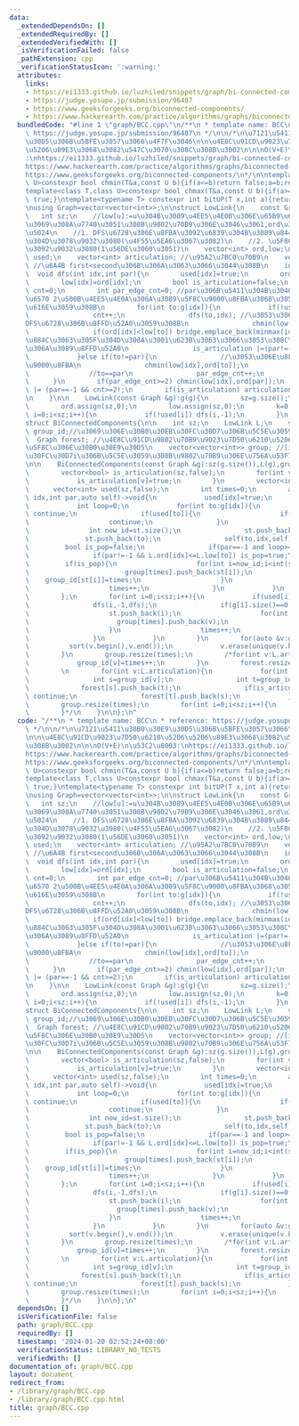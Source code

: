 ```yaml
---
data:
  _extendedDependsOn: []
  _extendedRequiredBy: []
  _extendedVerifiedWith: []
  _isVerificationFailed: false
  _pathExtension: cpp
  _verificationStatusIcon: ':warning:'
  attributes:
    links:
    - https://ei1333.github.io/luzhiled/snippets/graph/bi-connected-components.html
    - https://judge.yosupo.jp/submission/96487
    - https://www.geeksforgeeks.org/biconnected-components/
    - https://www.hackerearth.com/practice/algorithms/graphs/biconnected-components/tutorial/
  bundledCode: "#line 1 \"graph/BCC.cpp\"\n/**\n * template name: BCC\n * reference:\
    \ https://judge.yosupo.jp/submission/96487\n */\n\n/*\n\u7121\u5411\u30B0\u30E9\
    \u30D5\u306B\u5BFE\u3057\u3066\u4F7F\u3046\n\n\u4E8C\u91CD\u9023\u7D50\u6210\u5206\
    \u5206\u89E3\u3068\u3082\u547C\u3070\u308C\u308B\u3002\n\n\nO(V+E)\n\u53C2\u8003\
    :\nhttps://ei1333.github.io/luzhiled/snippets/graph/bi-connected-components.html\n\
    https://www.hackerearth.com/practice/algorithms/graphs/biconnected-components/tutorial/\n\
    https://www.geeksforgeeks.org/biconnected-components/\n*/\n\ntemplate<class T,class\
    \ U>constexpr bool chmin(T&a,const U b){if(a<=b)return false;a=b;return true;}\n\
    template<class T,class U>constexpr bool chmax(T&a,const U b){if(a>=b)return false;a=b;return\
    \ true;}\ntemplate<typename T> constexpr int bitUP(T x,int a){return (x>>a)&1;}\n\
    \nusing Graph=vector<vector<int>>;\n\nstruct LowLink{\n    const Graph &g;\n \
    \   int sz;\n    //low[u]:=u\u304B\u3089\u4EE5\u4E0B\u306E\u65B9\u6CD5\u3067\u305F\
    \u3069\u308A\u7740\u3051\u308B\u9802\u70B9\u306E\u3046\u3061,ord\u306E\u6700\u5C0F\
    \u5024\n    //1. DFS\u6728\u306E\u8FBA\u3092\u6839\u304B\u3089\u8449\u306E\u5411\
    \u304D\u3078\u9032\u3080(\u4F55\u5EA6\u3067\u3082)\n    //2. \u5F8C\u9000\u8FBA\
    \u3092\u9032\u3080(1\u56DE\u3060\u3051)\n    vector<int> ord,low;\n    vector<bool>\
    \ used;\n    vector<int> articulation; //\u95A2\u7BC0\u70B9\n    vector<pii> bridge;\
    \ //\u6A4B first<second\u306B\u306A\u3063\u3066\u3044\u308B\n    int k;\n\n  \
    \  void dfs(int idx,int par){\n        used[idx]=true;\n        ord[idx]=k++;\n\
    \        low[idx]=ord[idx];\n        bool is_articulation=false;\n        int\
    \ cnt=0;\n        int par_edge_cnt=0; //par\u306B\u5411\u304B\u3046\u8FBA\u306E\
    \u6570 2\u500B\u4EE5\u4E0A\u306A\u3089\u5F8C\u9000\u8FBA\u3068\u3057\u3066\u8003\
    \u616E\u3059\u308B\n        for(int to:g[idx]){\n            if(!used[to]){\n\
    \                cnt++;\n                dfs(to,idx); //\u3053\u306E\u8FBA\u306F\
    DFS\u6728\u306B\u8FFD\u52A0\u3059\u308B\n                chmin(low[idx],low[to]);\n\
    \                if(ord[idx]<low[to]) bridge.emplace_back(minmax(idx,to));//to\u306B\
    \u884C\u3063\u305F\u304D\u308A\u3001\u623B\u3063\u3066\u3053\u308C\u306A\u3044\
    \u306A\u3089\u8FFD\u52A0\n                is_articulation |=(par!=-1 && ord[idx]<=low[to]);\n\
    \            }else if(to!=par){\n                //\u3053\u306E\u8FBA\u306F\u5F8C\
    \u9000\u8FBA\n                chmin(low[idx],ord[to]);\n            }else{\n \
    \               //to==par\n                par_edge_cnt++;\n            }\n  \
    \      }\n        if(par_edge_cnt>=2) chmin(low[idx],ord[par]);\n        is_articulation\
    \ |= (par==-1 && cnt>=2);\n        if(is_articulation) articulation.push_back(idx);\n\
    \n    }\n\n    LowLink(const Graph &g):g(g){\n        sz=g.size();\n        used.assign(sz,false);\n\
    \        ord.assign(sz,0);\n        low.assign(sz,0);\n        k=0;\n        for(int\
    \ i=0;i<sz;i++){\n            if(!used[i]) dfs(i,-1);\n        }\n    }\n};\n\
    struct BiConnectedComponents{\n\n    int sz;\n    LowLink L;\n    vector<int>\
    \ group_id;//\u3069\u306E\u30B0\u30EB\u30FC\u30D7\u306B\u5C5E\u3059\u304B\n  \
    \  Graph forest; //\u4E8C\u91CD\u9802\u70B9\u9023\u7D50\u6210\u5206\u5206\u89E3\
    \u5F8C\u306E\u30B0\u30E9\u30D5\n    vector<vector<int>> group; //[i]:=\u30B0\u30EB\
    \u30FC\u30D7i\u306B\u5C5E\u3059\u308B\u9802\u70B9\u306E\u756A\u53F7 \u6607\u9806\
    \n\n    BiConnectedComponents(const Graph &g):sz(g.size()),L(g),group_id(g.size(),-1),group(sz*2){\n\
    \        vector<bool> is_articulation(sz,false);\n        for(int v:L.articulation){\n\
    \            is_articulation[v]=true;\n        }\n        vector<int> st;\n  \
    \      vector<int> used(sz,false);\n        int times=0;\n        auto dfs=[&](int\
    \ idx,int par,auto self)->void{\n            used[idx]=true;\n            group_id[idx]=times;\n\
    \            int loop=0;\n            for(int to:g[idx]){\n                if(to==par)\
    \ continue;\n                if(used[to]){\n                    if(L.ord[to]<L.ord[idx])st.push_back(to);\n\
    \                    continue;\n                }\n                loop++;\n \
    \               int now_id=st.size();\n                st.push_back(idx);\n  \
    \              st.push_back(to);\n                self(to,idx,self);\n       \
    \         bool is_pop=false;\n                if(par==-1 and loop>=2) is_pop=true;\n\
    \                if(par!=-1 && L.ord[idx]<=L.low[to]) is_pop=true;\n\n       \
    \         if(is_pop){\n                    for(int i=now_id;i<int(st.size());i++){\n\
    \                        group[times].push_back(st[i]);\n                    \
    \    group_id[st[i]]=times;\n                    }\n                    st.resize(now_id);\n\
    \                    times++;\n                }\n            }\n            return;\n\
    \        };\n        for(int i=0;i<sz;i++){\n            if(used[i]==false){\n\
    \                dfs(i,-1,dfs);\n                if(g[i].size()==0 or st.size()){\n\
    \                    st.push_back(i);\n                    for(int v:st){\n  \
    \                      group[times].push_back(v);\n                        group_id[v]=times;\n\
    \                    }\n                    times++;\n                    st.clear();\n\
    \                }\n            }\n        }\n        for(auto &v:group){\n  \
    \          sort(v.begin(),v.end());\n            v.erase(unique(v.begin(),v.end()),v.end());\n\
    \        }\n        group.resize(times);\n        /*for(int v:L.articulation){\n\
    \            group_id[v]=times++;\n        }\n        forest.resize(times);\n\
    \        \n        for(int v:L.articulation){\n            for(int to:g[v]){\n\
    \                int s=group_id[v];\n                int t=group_id[to];\n   \
    \             forest[s].push_back(t);\n                if(is_articulation[to])\
    \ continue;\n                forest[t].push_back(s);\n            }\n        }\n\
    \        group.resize(times);\n        for(int i=0;i<sz;i++){\n            group[group_id[i]].push_back(i);\n\
    \        }*/\n    }\n\n};\n"
  code: "/**\n * template name: BCC\n * reference: https://judge.yosupo.jp/submission/96487\n\
    \ */\n\n/*\n\u7121\u5411\u30B0\u30E9\u30D5\u306B\u5BFE\u3057\u3066\u4F7F\u3046\
    \n\n\u4E8C\u91CD\u9023\u7D50\u6210\u5206\u5206\u89E3\u3068\u3082\u547C\u3070\u308C\
    \u308B\u3002\n\n\nO(V+E)\n\u53C2\u8003:\nhttps://ei1333.github.io/luzhiled/snippets/graph/bi-connected-components.html\n\
    https://www.hackerearth.com/practice/algorithms/graphs/biconnected-components/tutorial/\n\
    https://www.geeksforgeeks.org/biconnected-components/\n*/\n\ntemplate<class T,class\
    \ U>constexpr bool chmin(T&a,const U b){if(a<=b)return false;a=b;return true;}\n\
    template<class T,class U>constexpr bool chmax(T&a,const U b){if(a>=b)return false;a=b;return\
    \ true;}\ntemplate<typename T> constexpr int bitUP(T x,int a){return (x>>a)&1;}\n\
    \nusing Graph=vector<vector<int>>;\n\nstruct LowLink{\n    const Graph &g;\n \
    \   int sz;\n    //low[u]:=u\u304B\u3089\u4EE5\u4E0B\u306E\u65B9\u6CD5\u3067\u305F\
    \u3069\u308A\u7740\u3051\u308B\u9802\u70B9\u306E\u3046\u3061,ord\u306E\u6700\u5C0F\
    \u5024\n    //1. DFS\u6728\u306E\u8FBA\u3092\u6839\u304B\u3089\u8449\u306E\u5411\
    \u304D\u3078\u9032\u3080(\u4F55\u5EA6\u3067\u3082)\n    //2. \u5F8C\u9000\u8FBA\
    \u3092\u9032\u3080(1\u56DE\u3060\u3051)\n    vector<int> ord,low;\n    vector<bool>\
    \ used;\n    vector<int> articulation; //\u95A2\u7BC0\u70B9\n    vector<pii> bridge;\
    \ //\u6A4B first<second\u306B\u306A\u3063\u3066\u3044\u308B\n    int k;\n\n  \
    \  void dfs(int idx,int par){\n        used[idx]=true;\n        ord[idx]=k++;\n\
    \        low[idx]=ord[idx];\n        bool is_articulation=false;\n        int\
    \ cnt=0;\n        int par_edge_cnt=0; //par\u306B\u5411\u304B\u3046\u8FBA\u306E\
    \u6570 2\u500B\u4EE5\u4E0A\u306A\u3089\u5F8C\u9000\u8FBA\u3068\u3057\u3066\u8003\
    \u616E\u3059\u308B\n        for(int to:g[idx]){\n            if(!used[to]){\n\
    \                cnt++;\n                dfs(to,idx); //\u3053\u306E\u8FBA\u306F\
    DFS\u6728\u306B\u8FFD\u52A0\u3059\u308B\n                chmin(low[idx],low[to]);\n\
    \                if(ord[idx]<low[to]) bridge.emplace_back(minmax(idx,to));//to\u306B\
    \u884C\u3063\u305F\u304D\u308A\u3001\u623B\u3063\u3066\u3053\u308C\u306A\u3044\
    \u306A\u3089\u8FFD\u52A0\n                is_articulation |=(par!=-1 && ord[idx]<=low[to]);\n\
    \            }else if(to!=par){\n                //\u3053\u306E\u8FBA\u306F\u5F8C\
    \u9000\u8FBA\n                chmin(low[idx],ord[to]);\n            }else{\n \
    \               //to==par\n                par_edge_cnt++;\n            }\n  \
    \      }\n        if(par_edge_cnt>=2) chmin(low[idx],ord[par]);\n        is_articulation\
    \ |= (par==-1 && cnt>=2);\n        if(is_articulation) articulation.push_back(idx);\n\
    \n    }\n\n    LowLink(const Graph &g):g(g){\n        sz=g.size();\n        used.assign(sz,false);\n\
    \        ord.assign(sz,0);\n        low.assign(sz,0);\n        k=0;\n        for(int\
    \ i=0;i<sz;i++){\n            if(!used[i]) dfs(i,-1);\n        }\n    }\n};\n\
    struct BiConnectedComponents{\n\n    int sz;\n    LowLink L;\n    vector<int>\
    \ group_id;//\u3069\u306E\u30B0\u30EB\u30FC\u30D7\u306B\u5C5E\u3059\u304B\n  \
    \  Graph forest; //\u4E8C\u91CD\u9802\u70B9\u9023\u7D50\u6210\u5206\u5206\u89E3\
    \u5F8C\u306E\u30B0\u30E9\u30D5\n    vector<vector<int>> group; //[i]:=\u30B0\u30EB\
    \u30FC\u30D7i\u306B\u5C5E\u3059\u308B\u9802\u70B9\u306E\u756A\u53F7 \u6607\u9806\
    \n\n    BiConnectedComponents(const Graph &g):sz(g.size()),L(g),group_id(g.size(),-1),group(sz*2){\n\
    \        vector<bool> is_articulation(sz,false);\n        for(int v:L.articulation){\n\
    \            is_articulation[v]=true;\n        }\n        vector<int> st;\n  \
    \      vector<int> used(sz,false);\n        int times=0;\n        auto dfs=[&](int\
    \ idx,int par,auto self)->void{\n            used[idx]=true;\n            group_id[idx]=times;\n\
    \            int loop=0;\n            for(int to:g[idx]){\n                if(to==par)\
    \ continue;\n                if(used[to]){\n                    if(L.ord[to]<L.ord[idx])st.push_back(to);\n\
    \                    continue;\n                }\n                loop++;\n \
    \               int now_id=st.size();\n                st.push_back(idx);\n  \
    \              st.push_back(to);\n                self(to,idx,self);\n       \
    \         bool is_pop=false;\n                if(par==-1 and loop>=2) is_pop=true;\n\
    \                if(par!=-1 && L.ord[idx]<=L.low[to]) is_pop=true;\n\n       \
    \         if(is_pop){\n                    for(int i=now_id;i<int(st.size());i++){\n\
    \                        group[times].push_back(st[i]);\n                    \
    \    group_id[st[i]]=times;\n                    }\n                    st.resize(now_id);\n\
    \                    times++;\n                }\n            }\n            return;\n\
    \        };\n        for(int i=0;i<sz;i++){\n            if(used[i]==false){\n\
    \                dfs(i,-1,dfs);\n                if(g[i].size()==0 or st.size()){\n\
    \                    st.push_back(i);\n                    for(int v:st){\n  \
    \                      group[times].push_back(v);\n                        group_id[v]=times;\n\
    \                    }\n                    times++;\n                    st.clear();\n\
    \                }\n            }\n        }\n        for(auto &v:group){\n  \
    \          sort(v.begin(),v.end());\n            v.erase(unique(v.begin(),v.end()),v.end());\n\
    \        }\n        group.resize(times);\n        /*for(int v:L.articulation){\n\
    \            group_id[v]=times++;\n        }\n        forest.resize(times);\n\
    \        \n        for(int v:L.articulation){\n            for(int to:g[v]){\n\
    \                int s=group_id[v];\n                int t=group_id[to];\n   \
    \             forest[s].push_back(t);\n                if(is_articulation[to])\
    \ continue;\n                forest[t].push_back(s);\n            }\n        }\n\
    \        group.resize(times);\n        for(int i=0;i<sz;i++){\n            group[group_id[i]].push_back(i);\n\
    \        }*/\n    }\n\n};\n"
  dependsOn: []
  isVerificationFile: false
  path: graph/BCC.cpp
  requiredBy: []
  timestamp: '2024-01-20 02:52:24+08:00'
  verificationStatus: LIBRARY_NO_TESTS
  verifiedWith: []
documentation_of: graph/BCC.cpp
layout: document
redirect_from:
- /library/graph/BCC.cpp
- /library/graph/BCC.cpp.html
title: graph/BCC.cpp
---
```

